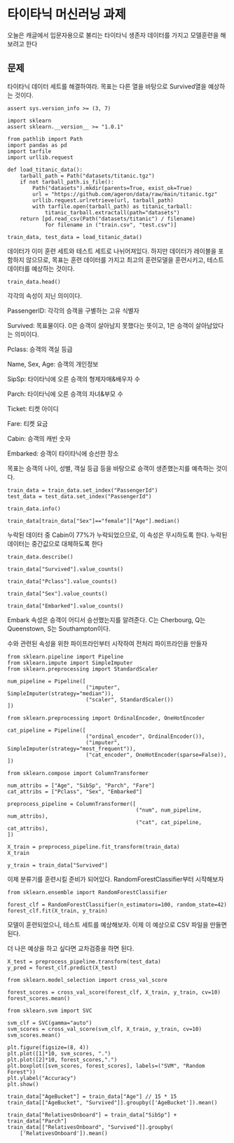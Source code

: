 # 타이타닉 머신러닝 과제

오늘은 캐글에서 입문자용으로 불리는 타이타닉 생존자 데이터를 가지고 모델훈련을 해보려고 한다

## 문제
타이타닉 데이터 세트를 해결하여라. 목표는 다른 열을 바탕으로 Survived열을 예상하는 것이다.

```import sys
assert sys.version_info >= (3, 7)
```

```
import sklearn
assert sklearn.__version__ >= "1.0.1"
```

```
from pathlib import Path
import pandas as pd
import tarfile
import urllib.request

def load_titanic_data():
    tarball_path = Path("datasets/titanic.tgz")
    if not tarball_path.is_file():
        Path("datasets").mkdir(parents=True, exist_ok=True)
        url = "https://github.com/ageron/data/raw/main/titanic.tgz"
        urllib.request.urlretrieve(url, tarball_path)
        with tarfile.open(tarball_path) as titanic_tarball:
            titanic_tarball.extractall(path="datasets")
    return [pd.read_csv(Path("datasets/titanic") / filename)
            for filename in ("train.csv", "test.csv")]
```

```
train_data, test_data = load_titanic_data()
```

데이터가 이미 훈련 세트와 테스트 세트로 나뉘어져있다. 하지만 데이터가 레이블을 포함하지 않으므로, 목표는 훈련 데이터를 가지고 최고의 훈련모델을 훈련시키고, 테스트 데이터를 예상하는 것이다.

```
train_data.head()
```


각각의 속성이 지닌 의미이다.

PassengerID: 각각의 승객을 구별하는 고유 식별자

Survived: 목표물이다. 0은 승객이 살아남지 못했다는 뜻이고, 1은 승객이 살아남았다는 의미이다.

Pclass: 승객의 객실 등급

Name, Sex, Age: 승객의 개인정보

SipSp: 타이타닉에 오른 승객의 형제자매&배우자 수

Parch: 타이타닉에 오른 승객의 자녀&부모 수

Ticket: 티켓 아이디

Fare: 티켓 요금

Cabin: 승객의 캐빈 숫자

Embarked: 승객이 타이타닉에 승선한 장소

목표는 승객의 나이, 성별, 객실 등급 등을 바탕으로 승객이 생존했는지를 예측하는 것이다.

```
train_data = train_data.set_index("PassengerId")
test_data = test_data.set_index("PassengerId")
```
```
train_data.info()
```
```
train_data[train_data["Sex"]=="female"]["Age"].median()
```

누락된 데이터 중 Cabin이 77%가 누락되었으므로, 이 속성은 무시하도록 한다. 누락된 데이터는 중간값으로 대체하도록 한다
```
train_data.describe()
```
```
train_data["Survived"].value_counts()
```
```
train_data["Pclass"].value_counts()
```
```
train_data["Sex"].value_counts()
```
```
train_data["Embarked"].value_counts()
```

Embark 속성은 승객이 어디서 승선했는지를 알려준다. C는 Cherbourg, Q는 Queenstown, S는 Southampton이다.

수와 관련된 속성을 위한 파이프라인부터 시작하여 전처리 파이프라인을 만들자

```
from sklearn.pipeline import Pipeline
from sklearn.impute import SimpleImputer
from sklearn.preprocessing import StandardScaler

num_pipeline = Pipeline([
                         ("imputer", SimpleImputer(strategy="median")),
                         ("scaler", StandardScaler())
])
```
```
from sklearn.preprocessing import OrdinalEncoder, OneHotEncoder
```
```
cat_pipeline = Pipeline([
                         ("ordinal_encoder", OrdinalEncoder()),
                         ("imputer", SimpleImputer(strategy="most_frequent")),
                         ("cat_encoder", OneHotEncoder(sparse=False)),
])
```
```
from sklearn.compose import ColumnTransformer

num_attribs = ["Age", "SibSp", "Parch", "Fare"]
cat_attribs = ["Pclass", "Sex", "Embarked"]

preprocess_pipeline = ColumnTransformer([
                                         ("num", num_pipeline, num_attribs),
                                         ("cat", cat_pipeline, cat_attribs),
])
```
```
X_train = preprocess_pipeline.fit_transform(train_data)
X_train
```
```
y_train = train_data["Survived"]
```

이제 분류기를 훈련시킬 준비가 되어있다. RandomForestClassifier부터 시작해보자

```
from sklearn.ensemble import RandomForestClassifier

forest_clf = RandomForestClassifier(n_estimators=100, random_state=42)
forest_clf.fit(X_train, y_train)
```
모델이 훈련되었으니, 테스트 세트를 예상해보자. 이제 이 예상으로 CSV 파일을 만들면 된다.

더 나은 예상을 하고 싶다면 교차검증을 하면 된다.

```
X_test = preprocess_pipeline.transform(test_data)
y_pred = forest_clf.predict(X_test)
```
```
from sklearn.model_selection import cross_val_score

forest_scores = cross_val_score(forest_clf, X_train, y_train, cv=10)
forest_scores.mean()
```
```
from sklearn.svm import SVC

svm_clf = SVC(gamma="auto")
svm_scores = cross_val_score(svm_clf, X_train, y_train, cv=10)
svm_scores.mean()
```
```
plt.figure(figsize=(8, 4))
plt.plot([1]*10, svm_scores, ".")
plt.plot([2]*10, forest_scores,".")
plt.boxplot([svm_scores, forest_scores], labels=("SVM", "Random Forest"))
plt.ylabel("Accuracy")
plt.show()
```
```
train_data["AgeBucket"] = train_data["Age"] // 15 * 15
train_data[["AgeBucket", "Survived"]].groupby(['AgeBucket']).mean()
```
```
train_data["RelativesOnboard"] = train_data["SibSp"] + train_data["Parch"]
train_data[["RelativesOnboard", "Survived"]].groupby(
    ['RelativesOnboard']).mean()
```







